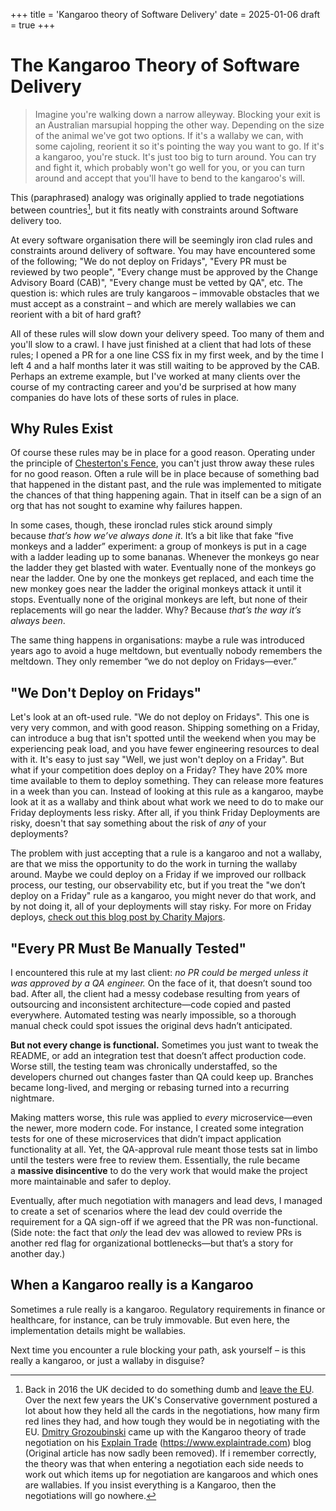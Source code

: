 +++
title = 'Kangaroo theory of Software Delivery'
date = 2025-01-06
draft = true
+++


# The Kangaroo Theory of Software Delivery

>Imagine you're walking down a narrow alleyway. Blocking your exit is an Australian marsupial hopping the other way. Depending on the size of the animal we've got two options. If it's a wallaby we can, with some cajoling,  reorient it so it's pointing the way you want to go. If it's a kangaroo, you're stuck. It's just too big to turn around. You can try and fight it, which probably won't go well for you, or you can turn around and accept that you'll have to bend to the kangaroo's will. 

This (paraphrased) analogy was originally applied to trade negotiations between countries[^1], but it fits neatly with constraints around Software delivery too.

At every software organisation there will be seemingly iron clad rules and constraints around delivery of software.  You may have encountered some of the following; "We do not deploy on Fridays", "Every PR must be reviewed by two people", "Every change must be approved by the Change Advisory Board (CAB)", "Every change must be vetted by QA", etc. The question is: which rules are truly kangaroos – immovable obstacles that we must accept as a constraint  – and which are merely wallabies we can reorient with a bit of hard graft?

All of these rules will slow down your delivery speed.  Too many of them and you'll slow to a crawl. I have just finished at a client that had lots of these rules; I opened a PR for a one line CSS fix in my first week, and by the time I left 4 and a half months later it was still waiting to be approved by the CAB. Perhaps an extreme example, but I've worked at many clients over the course of my contracting career and you'd be surprised at how many companies do have lots of these sorts of  rules in place.

## Why Rules Exist

Of course these rules may be in place for a good reason. Operating under the principle of [Chesterton's Fence](https://en.wikipedia.org/wiki/G._K._Chesterton#Chesterton's_fence), you can't just throw away these rules for no good reason. Often a rule will be in place because of something bad that happened in the distant past, and the rule was implemented to mitigate the chances of that thing happening again. That in itself can be a sign of an org that has not sought to examine why failures happen.

In some cases, though, these ironclad rules stick around simply because _that’s how we’ve always done it_. It’s a bit like that fake “five monkeys and a ladder” experiment: a group of monkeys is put in a cage with a ladder leading up to some bananas. Whenever the monkeys go near the ladder they get blasted with water. Eventually none of the monkeys go near the ladder. One by one the monkeys get replaced, and each time the new monkey goes near the ladder the  original monkeys attack it until it stops. Eventually none of the original monkeys are left, but none of their replacements will go near the ladder. Why? Because _that’s the way it’s always been_.

The same thing happens in organisations: maybe a rule was introduced years ago to avoid a huge meltdown, but eventually nobody remembers the meltdown. They only remember “we do not deploy on Fridays—ever.”

## "We Don't Deploy on Fridays"

Let's look at an oft-used  rule. "We do not deploy on Fridays". This one is very very common, and with good reason. Shipping something on a Friday, can introduce a bug that isn't spotted until the weekend when you may be experiencing peak load, and you have fewer engineering resources to deal with it. It's easy to just say "Well, we just won't deploy on a Friday". But what if your competition does deploy on a Friday? They have 20% more time available to them to deploy something. They can release more features in a week than you can. Instead of looking at this rule as a kangaroo, maybe look at it as a wallaby and think about what work we need to do to make our Friday deployments less risky. After all, if you think Friday Deployments are risky, doesn't that say something about  the risk of *any* of your deployments? 

The problem with just accepting that a rule is a kangaroo and not a wallaby, are that we miss the opportunity to do the work in turning the wallaby around. Maybe we could deploy on a Friday if we improved our rollback process, our testing, our observability etc, but if you treat the "we don’t deploy on a Friday" rule as a kangaroo, you might never do that work, and by not doing it, all of your deployments will stay risky. For more on Friday deploys, [check out this blog post by Charity Majors](https://charity.wtf/2019/10/28/deploys-its-not-actually-about-fridays/).  

## "Every PR Must Be Manually Tested"

I encountered this rule at my last client: _no PR could be merged unless it was approved by a QA engineer._ On the face of it, that doesn’t sound too bad. After all, the client had a messy codebase resulting from years of outsourcing and inconsistent architecture—code copied and pasted everywhere. Automated testing was nearly impossible, so a thorough manual check could spot issues the original devs hadn’t anticipated.

**But not every change is functional.** Sometimes you just want to tweak the README, or add an integration test that doesn’t affect production code. Worse still, the testing team was chronically understaffed, so the developers churned out changes faster than QA could keep up. Branches became long-lived, and merging or rebasing turned into a recurring nightmare.

Making matters worse, this rule was applied to _every_ microservice—even the newer, more modern code. For instance, I created some integration tests for one of these microservices that didn’t impact application functionality at all. Yet, the QA-approval rule meant those tests sat in limbo until the testers were free to review them. Essentially, the rule became a **massive disincentive** to do the very work that would make the project more maintainable and safer to deploy.

Eventually, after much negotiation with managers and lead devs, I managed to create a set of scenarios where the lead dev could override the requirement for a QA sign-off if we agreed that the PR was non-functional. (Side note: the fact that _only_ the lead dev was allowed to review PRs is another red flag for organizational bottlenecks—but that’s a story for another day.)

## When a Kangaroo really is a Kangaroo

Sometimes a rule really is a kangaroo. Regulatory requirements in finance or healthcare, for instance, can be truly immovable. But even here, the implementation details might be wallabies. 

Next time you encounter a rule blocking your path, ask yourself – is this really a kangaroo, or just a wallaby in disguise?

[^1]: Back in 2016 the UK decided to do something dumb and [leave the EU](https://en.wikipedia.org/wiki/Brexit). Over the next few years the UK's Conservative government postured a lot about how they held all the cards in the negotiations, how many firm red lines they had, and how tough they would be in negotiating with the EU.  [Dmitry Grozoubinski](https://bsky.app/profile/explaintrade.com) came up with the Kangaroo theory of trade negotiation on his [ Explain Trade]() (https://www.explaintrade.com) blog (Original article has now sadly been removed). If i remember correctly, the theory was that when entering a negotiation each side needs to work out which items up for negotiation are kangaroos and which ones are wallabies. If you insist everything is a Kangaroo, then the negotiations will go nowhere. 
